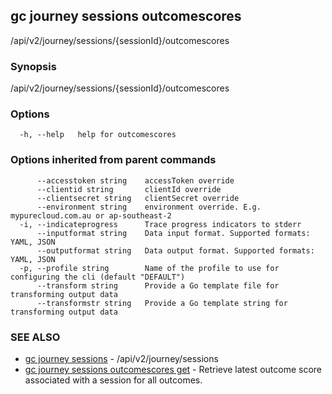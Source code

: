 ## gc journey sessions outcomescores

/api/v2/journey/sessions/{sessionId}/outcomescores

### Synopsis

/api/v2/journey/sessions/{sessionId}/outcomescores

### Options

```
  -h, --help   help for outcomescores
```

### Options inherited from parent commands

```
      --accesstoken string    accessToken override
      --clientid string       clientId override
      --clientsecret string   clientSecret override
      --environment string    environment override. E.g. mypurecloud.com.au or ap-southeast-2
  -i, --indicateprogress      Trace progress indicators to stderr
      --inputformat string    Data input format. Supported formats: YAML, JSON
      --outputformat string   Data output format. Supported formats: YAML, JSON
  -p, --profile string        Name of the profile to use for configuring the cli (default "DEFAULT")
      --transform string      Provide a Go template file for transforming output data
      --transformstr string   Provide a Go template string for transforming output data
```

### SEE ALSO

* [gc journey sessions](gc_journey_sessions.html)	 - /api/v2/journey/sessions
* [gc journey sessions outcomescores get](gc_journey_sessions_outcomescores_get.html)	 - Retrieve latest outcome score associated with a session for all outcomes.


